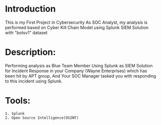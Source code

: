 # Introduction

This is my First Project in Cybersecurity As SOC Analyst, my analysis is performed based on Cyber Kill Chain Model using Splunk SIEM Solution with "botsv1" dataset

# Description: 
Performing analysis as Blue Team Member Using Splunk as SIEM Solution for Incident Response in your Company (Wayne Enterprises) which has been hit by APT group, And Your SOC Manager tasked you with responding to this incident using Splunk.

# Tools:
    1. Splunk
    2. Open Source Intelligence(OSINT) 
